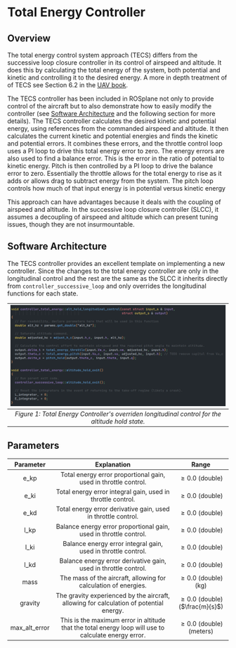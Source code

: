 # Total Energy Controller

## Overview

The total energy control system approach (TECS) differs from the successive loop closure controller in its control of airspeed and altitude.
It does this by calculating the total energy of the system, both potential and kinetic and controlling it to the desired energy.
A more in depth treatment of of TECS see Section 6.2 in the [UAV book](https://github.com/randybeard/mavsim_public).

The TECS controller has been included in ROSplane not only to provide control of the aircraft but to also demonstrate how to easily modify the controller (see [Software Architecture](./controller-software-architecture.md) and the following section for more details).
The TECS controller calculates the desired kinetic and potential energy, using references from the commanded airspeed and altitude.
It then calculates the current kinetic and potential energies and finds the kinetic and potential errors.
It combines these errors, and the throttle control loop uses a PI loop to drive this total energy error to zero.
The energy errors are also used to find a balance error.
This is the error in the ratio of potential to kinetic energy.
Pitch is then controlled by a PI loop to drive the balance error to zero.
Essentially the throttle allows for the total energy to rise as it adds or allows drag to subtract energy from the system.
The pitch loop controls how much of that input energy is in potential versus kinetic energy

This approach can have advantages because it deals with the coupling of airspeed and altitude.
In the successive loop closure controller (SLCC), it assumes a decoupling of airspeed and altitude which can present tuning issues, though they are not insurmountable.

## Software Architecture

The TECS controller provides an excellent template on implementing a new controller.
Since the changes to the total energy controller are only in the longitudinal control and the rest are the same as the SLCC it inherits directly from `controller_successive_loop` and only overrides the longitudinal functions for each state.


| ![Code Snippet of Overriden Function](../../../assets/controller_assets/total_energy_ex.png "Code Snippet of Overriden Function") |
|:--:|
|*Figure 1: Total Energy Controller's overriden longitudinal control for the altitude hold state.*|

## Parameters

| Parameter | Explanation | Range |
|:--:|:--:|:--:|
| e_kp | Total energy error proportional gain, used in throttle control. | $\geq 0.0$ (double) |
| e_ki | Total energy error integral gain, used in throttle control. | $\geq 0.0$ (double) |
| e_kd | Total energy error derivative gain, used in throttle control. | $\geq 0.0$ (double) |
| l_kp | Balance energy error proportional gain, used in throttle control. | $\geq 0.0$ (double) |
| l_ki | Balance energy error integral gain, used in throttle control. | $\geq 0.0$ (double) |
| l_kd | Balance energy error derivative gain, used in throttle control. | $\geq 0.0$ (double) |
| mass | The mass of the aircraft, allowing for calculation of energies. | $\geq 0.0$ (double)(kg) |
| gravity | The gravity experienced by the aircraft, allowing for calculation of potential energy. | $\geq 0.0$ (double)($\frac{m}{s}$) |
| max_alt_error | This is the maximum error in altitude that the total energy loop will use to calculate energy error. | $\geq 0.0$ (double)(meters) |
